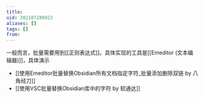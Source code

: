 ```yaml
---
title: 
uid: 202107280923
aliases: []
tags: []
from: 
---
```

一般而言，批量需要用到[[正则表达式]]。具体实现的工具是[[Emeditor (文本编辑器)]]，具体演示
- [[使用Emeditor批量替换Obsidian所有文档指定字符_批量添加删除双链 by 八角经刀]]
- [[使用VSC批量替换Obsidian库中的字符  by 软通达]]

